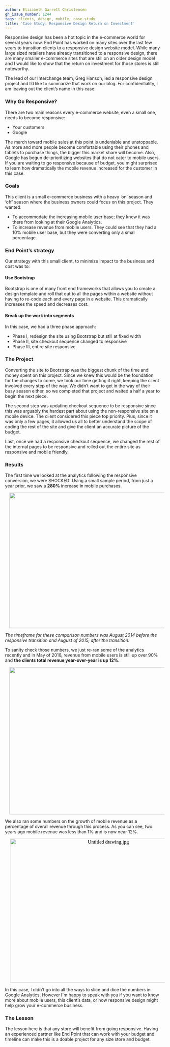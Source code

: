 ```yaml
---
author: Elizabeth Garrett Christensen
gh_issue_number: 1244
tags: clients, design, mobile, case-study
title: 'Case Study: Responsive Design Return on Investment'
---
```


Responsive design has been a hot topic in the e-commerce world for several years now. End Point has worked on many sites over the last few years to transition clients to a responsive design website model. While many large sized retailers have already transitioned to a responsive design, there are many smaller e-commerce sites that are still on an older design model and I would like to show that the return on investment for those stores is still noteworthy.

The lead of our Interchange team, Greg Hanson, led a responsive design project and I’d like to summarize that work on our blog. For confidentiality, I am leaving out the client’s name in this case.

### Why Go Responsive?

There are two main reasons every e-commerce website, even a small one, needs to become responsive:

- Your customers
- Google

The march toward mobile sales at this point is undeniable and unstoppable. As more and more people become comfortable using their phones and tablets to purchase things, the bigger this market share will become. Also, Google has begun de-prioritizing websites that do not cater to mobile users. If you are waiting to go responsive because of budget, you might surprised to learn how dramatically the mobile revenue increased for the customer in this case.

### Goals

This client is a small e-commerce business with a heavy ‘on’ season and ‘off’ season where the business owners could focus on this project. They wanted:

- To accommodate the increasing mobile user base; they knew it was there from looking at their Google Analytics.
- To increase revenue from mobile users. They could see that they had a 10% mobile user base, but they were converting only a small percentage.

### End Point’s strategy

Our strategy with this small client, to minimize impact to the business and cost was to:

#### Use Bootstrap

Bootstrap is one of many front end frameworks that allows you to create a design template and roll that out to all the pages within a website without having to re-code each and every page in a website. This dramatically increases the speed and decreases cost.

#### Break up the work into segments

In this case, we had a three phase approach:

- Phase I, re­design the site using Bootstrap but still at fixed width
- Phase II, site checkout sequence changed to responsive
- Phase III, entire site responsive

### The Project

Converting the site to Bootstrap was the biggest chunk of the time and money spent on this project. Since we knew this would be the foundation for the changes to come, we took our time getting it right, keeping the client involved every step of the way. We didn’t want to get in the way of their busy season either, so we completed that project and waited a half a year to begin the next piece.

The second step was updating checkout sequence to be responsive since this was arguably the hardest part about using the non-responsive site on a mobile device. The client considered this piece top priority. Plus, since it was only a few pages, it allowed us all to better understand the scope of coding the rest of the site and give the client an accurate picture of the budget.

Last, once we had a responsive checkout sequence, we changed the rest of the internal pages to be responsive and rolled out the entire site as responsive and mobile friendly.

### Results

The first time we looked at the analytics following the responsive conversion, we were SHOCKED! Using a small sample period, from just a year prior, we saw a **280%** increase in mobile purchases.

<div class="separator" style="clear: both; text-align: center;"><a href="/blog/2016/07/21/case-study-responsive-design-return-on/image-0-big.png" imageanchor="1" style="margin-left: 1em; margin-right: 1em;"><img border="0" height="440" src="/blog/2016/07/21/case-study-responsive-design-return-on/image-0.png" width="640"/></a></div>

*The timeframe for these comparison numbers was August 2014 before the responsive transition and August of 2015, after the transition.*

To sanity check those numbers, we just re-ran some of the analytics recently and in May of 2016, revenue from mobile users is still up over 90% and **the clients total revenue year-over-year is up 12%**.

<div class="separator" style="clear: both; text-align: center;"><a href="/blog/2016/07/21/case-study-responsive-design-return-on/image-1-big.png" imageanchor="1" style="margin-left: 1em; margin-right: 1em;"><img border="0" height="478" src="/blog/2016/07/21/case-study-responsive-design-return-on/image-1.png" width="640"/></a></div>

We also ran some numbers on the growth of mobile revenue as a percentage of overall revenue through this process. As you can see, two years ago mobile revenue was less than 1% and is now near 12%.

<div class="separator" style="clear: both; text-align: center;"><span id="docs-internal-guid-f57a6475-0a0d-16c8-5d92-cd6e7299326c" style='background-color: transparent; color: black; font-family: "times new roman"; font-size: 16px; font-style: normal; font-variant: normal; font-weight: 400; margin-left: 1em; margin-right: 1em; text-decoration: none; vertical-align: baseline;'><img alt="Untitled drawing.jpg" height="468" src="/blog/2016/07/21/case-study-responsive-design-return-on/image-2.jpeg" style="border: medium none; transform: rotate(0rad);" width="624"/></span></div>

In this case, I didn’t go into all the ways to slice and dice the numbers in Google Analytics. However I'm happy to speak with you if you want to know more about mobile users, this client’s data, or how responsive design might help grow your e-commerce business.

### The Lesson

The lesson here is that any store will benefit from going responsive. Having an experienced partner like End Point that can work with your budget and timeline can make this is a doable project for any size store and budget.
